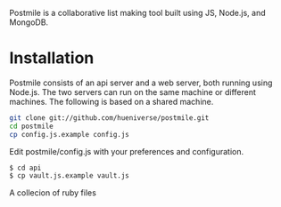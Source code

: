 Postmile is a collaborative list making tool built using JS, Node.js, and MongoDB.

# Installation

Postmile consists of an api server and a web server, both running using Node.js. The two servers can run on the same machine or different machines.
The following is based on a shared machine.

```bash
git clone git://github.com/hueniverse/postmile.git
cd postmile
cp config.js.example config.js
```

Edit postmile/config.js with your preferences and configuration.

```bash
$ cd api
$ cp vault.js.example vault.js
```

A collecion of ruby files